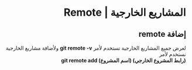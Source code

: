 <div dir="rtl">

#  المشاريع الخارجية | Remote
## إضافة remote

لعرض جميع المشاريع الخارجية نستخدم لأمر **git remote -v** 
ولأضافة مشاريع الخارجية نستخدم لأمر <br>
**(رابط المشروع الخارجي) (اسم المشروع) git remote add** 

</div>
